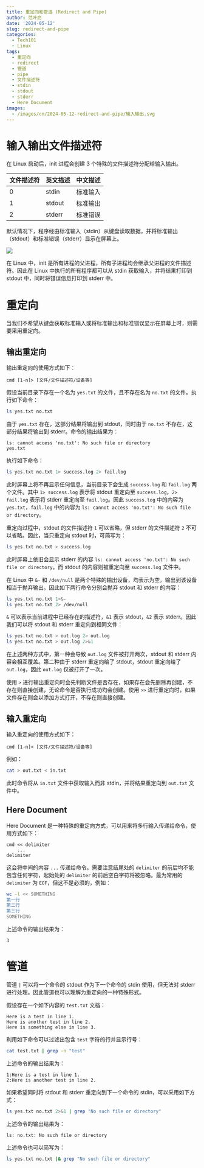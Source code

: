 ```yaml
---
title: 重定向和管道 (Redirect and Pipe)
author: 范叶亮
date: '2024-05-12'
slug: redirect-and-pipe
categories:
  - Tech101
  - Linux
tags:
  - 重定向
  - redirect
  - 管道
  - pipe
  - 文件描述符
  - stdin
  - stdout
  - stderr
  - Here Document
images:
  - /images/cn/2024-05-12-redirect-and-pipe/输入输出.svg
---
```


# 输入输出文件描述符

在 Linux 启动后，init 进程会创建 3 个特殊的文件描述符分配给输入输出。

| 文件描述符 | 英文描述 | 中文描述 |
| ---------- | -------- | -------- |
| 0          | stdin    | 标准输入 |
| 1          | stdout   | 标准输出 |
| 2          | stderr   | 标准错误 |

默认情况下，程序经由标准输入（stdin）从键盘读取数据，并将标准输出（stdout）和标准错误（stderr）显示在屏幕上。

![](/images/cn/2024-05-12-redirect-and-pipe/输入输出.svg)

在 Linux 中，init 是所有进程的父进程，所有子进程均会继承父进程的文件描述符。因此在 Linux 中执行的所有程序都可以从 stdin 获取输入，并将结果打印到 stdout 中，同时将错误信息打印到 stderr 中。

# 重定向

当我们不希望从键盘获取标准输入或将标准输出和标准错误显示在屏幕上时，则需要采用重定向。

## 输出重定向

输出重定向的使用方式如下：

```plain
cmd [1-n]> [文件/文件描述符/设备等]
```

假设当前目录下存在一个名为 `yes.txt` 的文件，且不存在名为 `no.txt` 的文件。执行如下命令：

```sh
ls yes.txt no.txt
```

由于 `yes.txt` 存在，这部分结果将输出到 stdout，同时由于 `no.txt` 不存在，这部分结果将输出到 stderr。命令的输出结果为：

```plain
ls: cannot access 'no.txt': No such file or directory
yes.txt
```

执行如下命令：

```sh
ls yes.txt no.txt 1> success.log 2> fail.log
```

此时屏幕上将不再显示任何信息，当前目录下会生成 `success.log` 和 `fail.log` 两个文件。其中 `1> success.log` 表示将 stdout 重定向至 `success.log`，`2> fail.log` 表示将 stderr 重定向至 `fail.log`。因此 `success.log` 中的内容为 `yes.txt`，`fail.log` 中的内容为 `ls: cannot access 'no.txt': No such file or directory`。

重定向过程中，stdout 的文件描述符 `1` 可以省略，但 stderr 的文件描述符 `2` 不可以省略。因此，当只重定向 stdout 时，可简写为：

```sh
ls yes.txt no.txt > success.log
```

此时屏幕上依旧会显示 stderr 的内容 `ls: cannot access 'no.txt': No such file or directory`，而 stdout 的内容则被重定向至 `success.log` 文件中。

在 Linux 中 `&-` 和 `/dev/null` 是两个特殊的输出设备，均表示为空，输出到该设备相当于抛弃输出。因此如下两行命令分别会抛弃 stdout 和 stderr 的内容：

```sh
ls yes.txt no.txt 1>&-
ls yes.txt no.txt 2> /dev/null
```

`&` 可以表示当前进程中已经存在的描述符，`&1` 表示 stdout，`&2` 表示 stderr。因此我们可以将 stdout 和 stderr 重定向到相同文件：

```sh
ls yes.txt no.txt > out.log 2> out.log
ls yes.txt no.txt > out.log 2>&1
```

在上述两种方式中，第一种会导致 `out.log` 文件被打开两次，stdout 和 stderr 内容会相互覆盖。第二种由于 stderr 重定向给了 stdout，stdout 重定向给了 `out.log`，因此 `out.log` 仅被打开了一次。

使用 `>` 进行输出重定向时会先判断文件是否存在，如果存在会先删除再创建，不存在则直接创建，无论命令是否执行成功均会创建。使用 `>>` 进行重定向时，如果文件存在则会以添加方式打开，不存在则直接创建。

## 输入重定向

输入重定向的使用方式如下：

```plain
cmd [1-n]< [文件/文件描述符/设备等]
```

例如：

```sh
cat > out.txt < in.txt
```

此时命令将从 `in.txt` 文件中获取输入而非 stdin，并将结果重定向到 `out.txt` 文件中。

## Here Document

Here Document 是一种特殊的重定向方式，可以用来将多行输入传递给命令，使用方式如下：

```plain
cmd << delimiter
    ...
delimiter
```

这会将中间的内容 `...` 传递给命令。需要注意结尾处的 `delimiter` 的前后均不能包含任何字符，起始处的 `delimiter` 的前后空白字符将被忽略。最为常用的 `delimiter` 为 `EOF`，但这不是必须的，例如：

```sh
wc -l << SOMETHING
第一行
第二行
第三行
SOMETHING
```

上述命令的输出结果为：

```plain
3
```

# 管道

管道 `|` 可以将一个命令的 stdout 作为下一个命令的 stdin 使用，但无法对 stderr 进行处理。因此管道也可以理解为重定向的一种特殊形式。

假设存在一个如下内容的 `test.txt` 文档：

```plain
Here is a test in line 1.
Here is another test in line 2.
Here is something else in line 3.
```

利用如下命令可以过滤出包含 `test` 字符的行并显示行号：

```sh
cat test.txt | grep -n "test"
```

上述命令的输出结果为：

```plain
1:Here is a test in line 1.
2:Here is another test in line 2.
```

如果希望同时将 stdout 和 stderr 重定向到下一个命令的 stdin，可以采用如下方式：

```sh
ls yes.txt no.txt 2>&1 | grep "No such file or directory"
```

上述命令的输出结果为：

```plain
ls: no.txt: No such file or directory
```

上述命令也可以简写为：

```sh
ls yes.txt no.txt |& grep "No such file or directory"
```
